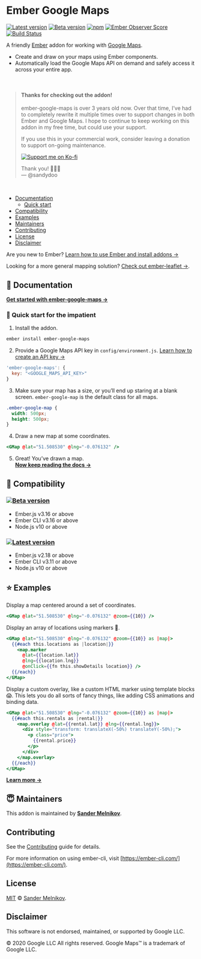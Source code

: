 # Ember Google Maps

[![Latest version][npm-version-badge]][npm-url]
[![Beta version][npm-beta-version-badge]][npm-url-beta]
[![npm][npm-downloads-badge]][npm-url]
[![Ember Observer Score][ember-observer-badge]][ember-observer-url]
[![Build Status][ci-badge]][ci-url]

A friendly [Ember][ember-url] addon for working with [Google Maps][google-maps-url].

- Create and draw on your maps using Ember components.
- Automatically load the Google Maps API on demand and safely access it across your entire app.

<br>

> #### Thanks for checking out the addon!
>
> ember-google-maps is over 3 years old now. Over that time, I’ve had to completely rewrite it multiple times over to support changes in both Ember and Google Maps. I hope to continue to keep working on this addon in my free time, but could use your support.
>
> If you use this in your commercial work, consider leaving a donation to support on-going maintenance.
>
> [![Support me on Ko-fi](https://ko-fi.com/img/githubbutton_sm.svg)](https://ko-fi.com/P5P8242XD)
>
> Thank you! 🙏🙏🙏\
> — @sandydoo

<br>

- [Documentation](#-documentation)
  - [Quick start](#-quick-start-for-the-impatient)
- [Compatibility](#-compatibility)
- [Examples](#-examples)
- [Maintainers](#-maintainers)
- [Contributing](#contributing)
- [License](#license)
- [Disclaimer](#disclaimer)

Are you new to Ember? [Learn how to use Ember and install addons →](https://guides.emberjs.com/release/getting-started/quick-start/)

Looking for a more general mapping solution? [Check out ember-leaflet →](https://github.com/miguelcobain/ember-leaflet).

📎 Documentation
--------------------------------------------------------------------------------

**[Get started with ember-google-maps →][docs-url]**

### 💨 Quick start for the impatient

1. Install the addon.

```sh
ember install ember-google-maps
```

2. Provide a Google Maps API key in `config/environment.js`. [Learn how to create an API key →](https://developers.google.com/maps/documentation/javascript/get-api-key)

```js
'ember-google-maps': {
  key: "<GOOGLE_MAPS_API_KEY>"
}
```

3. Make sure your map has a size, or you’ll end up staring at a blank screen. `ember-google-map` is the default class for all maps.

```css
.ember-google-map {
  width: 500px;
  height: 500px;
}
```

4. Draw a new map at some coordinates.

```hbs
<GMap @lat="51.508530" @lng="-0.076132" />
```

5. Great! You’ve drawn a map.\
   **[Now keep reading the docs →][docs-url]**


🔗 Compatibility
--------------------------------------------------------------------------------

### [![Beta version][npm-beta-version-badge]][npm-url-beta]
  - Ember.js v3.16 or above
  - Ember CLI v3.16 or above
  - Node.js v10 or above

<!-- TODO: Update links when 4.0 is released -->
### [![Latest version][npm-version-badge]][npm-url]
  - Ember.js v2.18 or above
  - Ember CLI v3.11 or above
  - Node.js v10 or above


⭐ Examples
--------------------------------------------------------------------------------

Display a map centered around a set of coordinates.

```handlebars
<GMap @lat="51.508530" @lng="-0.076132" @zoom={{10}} />
```

Display an array of locations using markers 📍.

```handlebars
<GMap @lat="51.508530" @lng="-0.076132" @zoom={{10}} as |map|>
  {{#each this.locations as |location|}}
    <map.marker
      @lat={{location.lat}}
      @lng={{location.lng}}
      @onClick={{fn this.showDetails location}} />
  {{/each}}
</GMap>
```

Display a custom overlay, like a custom HTML marker using template blocks 😱.
This lets you do all sorts of fancy things, like adding CSS animations and binding data.

```handlebars
<GMap @lat="51.508530" @lng="-0.076132" @zoom={{10}} as |map|>
  {{#each this.rentals as |rental|}}
    <map.overlay @lat={{rental.lat}} @lng={{rental.lng}}>
      <div style="transform: translateX(-50%) translateY(-50%);">
        <p class="price">
          {{rental.price}}
        </p>
      </div>
    </map.overlay>
  {{/each}}
</GMap>
```

**[Learn more →][docs-url]**


😇 Maintainers
--------------------------------------------------------------------------------

This addon is maintained by **[Sander Melnikov][maintainer-url]**.


Contributing
--------------------------------------------------------------------------------

See the [Contributing](CONTRIBUTING.md) guide for details.

For more information on using ember-cli, visit [https://ember-cli.com/](https://ember-cli.com/).


License
--------------------------------------------------------------------------------

[MIT][license-url] © [Sander Melnikov][maintainer-url].


Disclaimer
--------------------------------------------------------------------------------

This software is not endorsed, maintained, or supported by Google LLC.

© 2020 Google LLC All rights reserved. Google Maps™ is a trademark of Google LLC.


[npm-version-badge]: https://img.shields.io/npm/v/ember-google-maps.svg?label=latest
[npm-beta-version-badge]: https://img.shields.io/npm/v/ember-google-maps/beta.svg?label=beta
[npm-downloads-badge]: https://img.shields.io/npm/dm/ember-google-maps
[npm-url]: https://www.npmjs.org/package/ember-google-maps
[npm-url-beta]: https://www.npmjs.com/package/ember-google-maps/v/beta

[ci-badge]: https://github.com/sandydoo/ember-google-maps/workflows/CI/badge.svg
[ci-url]: https://github.com/sandydoo/ember-google-maps/actions?query=workflow%3ACI

[ember-observer-badge]: https://emberobserver.com/badges/ember-google-maps.svg
[ember-observer-url]: https://emberobserver.com/addons/ember-google-maps

[ember-url]: https://emberjs.com
[google-maps-url]: https://developers.google.com/maps/documentation/javascript/overview

[docs-url]: https://ember-google-maps.sandydoo.me/docs/getting-started
[maintainer-url]: https://github.com/sandydoo
[license-url]: https://github.com/sandydoo/ember-google-maps/blob/main/LICENSE.md
